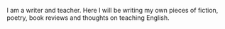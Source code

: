 I am a writer and teacher. Here I will be writing my own pieces of fiction, poetry, book reviews and thoughts on teaching English.
